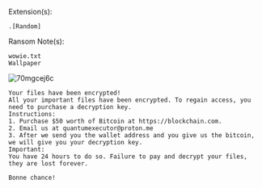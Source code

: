Extension(s): 
```
.[Random]
```
Ransom Note(s): 
```
wowie.txt
Wallpaper
```
![70mgcej6c](https://github.com/user-attachments/assets/52aaa60a-38fd-42c9-88cf-c228bfdad016)
```
Your files have been encrypted!
All your important files have been encrypted. To regain access, you need to purchase a decryption key.
Instructions:
1. Purchase $50 worth of Bitcoin at https://blockchain.com.
2. Email us at quantumexecutor@proton.me
3. After we send you the wallet address and you give us the bitcoin, we will give you your decryption key.
Important:
You have 24 hours to do so. Failure to pay and decrypt your files, they are lost forever.

Bonne chance!
```

